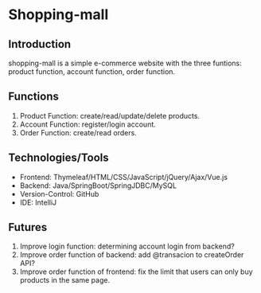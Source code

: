 # Shopping-mall

## Introduction
shopping-mall is a simple e-commerce website with the three funtions: product function, account function, order function.

## Functions
  1. Product Function: create/read/update/delete products.
  2. Account Function: register/login account.
  3. Order Function: create/read orders.

## Technologies/Tools
  - Frontend: Thymeleaf/HTML/CSS/JavaScript/jQuery/Ajax/Vue.js
  - Backend: Java/SpringBoot/SpringJDBC/MySQL
  - Version-Control: GitHub
  - IDE: IntelliJ

## Futures
  1. Improve login function: determining account login from backend?
  2. Improve order function of backend: add @transacion to createOrder API?
  3. Improve order function of frontend: fix the limit that users can only buy products in the same page.
